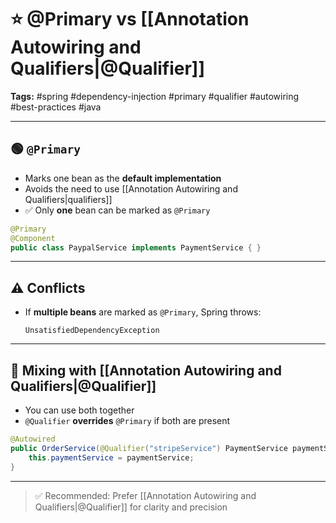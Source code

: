 # ⭐ @Primary vs [[Annotation Autowiring and Qualifiers|@Qualifier]]  
**Tags:** #spring #dependency-injection #primary #qualifier #autowiring #best-practices #java 

---

## 🟢 `@Primary`

- Marks one bean as the **default implementation**
- Avoids the need to use [[Annotation Autowiring and Qualifiers|qualifiers]]
- ✅ Only **one** bean can be marked as `@Primary`

```java
@Primary
@Component
public class PaypalService implements PaymentService { }
```

---

## ⚠️ Conflicts

- If **multiple beans** are marked as `@Primary`, Spring throws:
  ```
  UnsatisfiedDependencyException
  ```

---

## 🔄 Mixing with [[Annotation Autowiring and Qualifiers|@Qualifier]]

- You can use both together
- `@Qualifier` **overrides** `@Primary` if both are present

```java
@Autowired
public OrderService(@Qualifier("stripeService") PaymentService paymentService) {
    this.paymentService = paymentService;
}
```

---

> ✅ Recommended: Prefer [[Annotation Autowiring and Qualifiers|@Qualifier]] for clarity and precision
